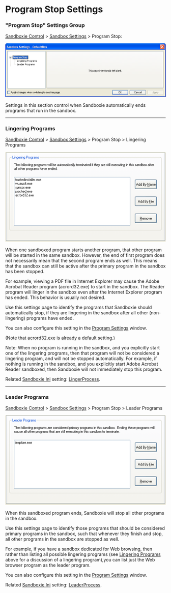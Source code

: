# Program Stop Settings

### "Program Stop" Settings Group

[Sandboxie Control](SandboxieControl.md) > [Sandbox Settings](SandboxSettings.md) > Program Stop:

![](Media/ProgramStopSettings.png)

Settings in this section control when Sandboxie automatically ends programs that run in the sandbox.

* * *

### Lingering Programs

[Sandboxie Control](SandboxieControl.md) > [Sandbox Settings](SandboxSettings.md) > Program Stop > Lingering Programs

![](Media/LingeringProgramsSettings.png)

When one sandboxed program starts another program, that other program will be started in the same sandbox. However, the end of first program does not necessarily mean that the second program ends as well. This means that the sandbox can still be active after the primary program in the sandbox has been stopped.

For example, viewing a PDF file in Internet Explorer may cause the Adobe Acrobat Reader program (acrord32.exe) to start in the sandbox. The Reader program will linger in the sandbox even after the Internet Explorer program has ended. This behavior is usually not desired.

Use this settings page to identify the programs that Sandboxie should automatically stop, if they are lingering in the sandbox after all other (non-lingering) programs have ended.


You can also configure this setting in the [Program Settings](ProgramSettings.md) window.


(Note that acrord32.exe is already a default setting.)

Note: When no program is running in the sandbox, and you explicitly start one of the lingering programs, then that program will not be considered a lingering program, and will not be stopped automatically. For example, if nothing is running in the sandbox, and you explicitly start Adobe Acrobat Reader sandboxed, then Sandboxie will not immediately stop this program.

Related [Sandboxie Ini](SandboxieIni.md) setting: [LingerProcess](LingerProcess.md).

* * *

### Leader Programs

[Sandboxie Control](SandboxieControl.md) > [Sandbox Settings](SandboxSettings.md) > Program Stop > Leader Programs

![](Media/LeaderProgramsSettings.png)

When this sandboxed program ends, Sandboxie will stop all other programs in the sandbox.

Use this settings page to identify those programs that should be considered primary programs in the sandbox, such that whenever they finish and stop, all other programs in the sandbox are stopped as well.

For example, if you have a sandbox dedicated for Web browsing, then rather than listing all possible lingering programs (see [Lingering Programs](ProgramStopSettings#linger) above for a discussion of a lingering program),you can list just the Web browser program as the leader program.

You can also configure this setting in the [Program Settings](ProgramSettings.md) window.

Related [Sandboxie Ini](SandboxieIni.md) setting: [LeaderProcess](LeaderProcess.md).
